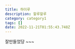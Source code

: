 ```yaml
---
title: 하이루
description: 할루할루
category: category1
tags: []
date: 2022-11-21T01:55:43.748Z
---
```

잘만들었당 ~~~